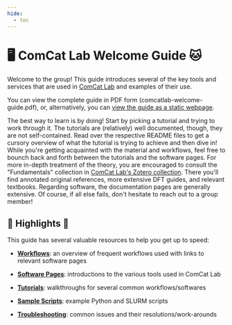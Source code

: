 ```yaml
---
hide:
  - toc
---
```


# 🖥 ComCat Lab Welcome Guide 🐱

Welcome to the group! This guide introduces several of the key tools and services
that are used in [ComCat Lab][comcat-lab] and examples of their use.

You can view the complete guide in PDF form (comcatlab-welcome-guide.pdf), or,
alternatively, you can [view the guide as a static webpage](dev_guide/docs.md).

The best way to learn is by doing! Start by picking a tutorial and trying to work
through it. The tutorials are (relatively) well documented, though, they are not
self-contained. Read over the respective README files to get a cursory overview
of what the tutorial is trying to achieve and then dive in! While you're getting
acquainted with the material and workflows, feel free to bounch back and forth
between the tutorials and the software pages. For more in-depth treatment of the
theory, you are encouraged to consult the "Fundamentals" collection in
[ComCat Lab's Zotero collection][zotero-collection]. There you'll find annotated
original references, more extensive DFT guides, and relevant textbooks. Regarding software,
the documentation pages are generally extensive. Of course, if all else fails, don't
hesitate to reach out to a group member!

## 🌟 Highlights 🌟

This guide has several valuable resources to help you get up to speed:

- [**Workflows**](workflows.md): an overview of frequent workflows used with links to relevant software pages

- [**Software Pages**](software_pages.md): introductions to the various tools used in ComCat Lab

- [**Tutorials**](tutorials/index.md): walkthroughs for several common workflows/softwares

- [**Sample Scripts**](sample_scripts.md): example Python and SLURM scripts

- [**Troubleshooting**](resources/troubleshooting.md): common issues and their resolutions/work-arounds

[comcat-lab]: https://www.siahrostamilab.com
[zotero-collection]: https://www.zotero.org/groups/5526800/comcat_lab/library
